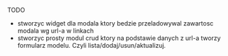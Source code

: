 TODO

* stworzyc widget dla modala ktory bedzie przeladowywal zawartosc modala wg url-a w linkach
* stworzyc prosty modul crud ktory na podstawie danych z url-a tworzy formularz modelu. Czyli lista/dodaj/usun/aktualizuj.
